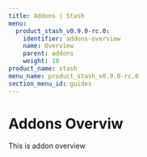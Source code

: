 ```yaml
---
title: Addons | Stash
menu:
  product_stash_v0.9.0-rc.0:
    identifier: addons-overview
    name: Overview
    parent: addons
    weight: 10
product_name: stash
menu_name: product_stash_v0.9.0-rc.0
section_menu_id: guides
---
```


# Addons Overviw

This is addon overview

